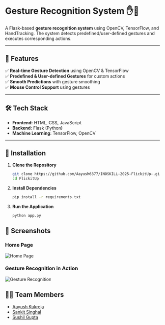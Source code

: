 # **Gesture Recognition System** ✋🤖  

A Flask-based **gesture recognition system** using OpenCV, TensorFlow, and HandTracking. The system detects predefined/user-defined gestures and executes corresponding actions.  

---

## **🚀 Features**  
✅ **Real-time Gesture Detection** using OpenCV & TensorFlow  
✅ **Predefined & User-defined Gestures** for custom actions  
✅ **Smooth Predictions** with gesture smoothing   
✅ **Mouse Control Support** using gestures  

---

## **🛠 Tech Stack**  
- **Frontend:** HTML, CSS, JavaScript  
- **Backend:** Flask (Python)  
- **Machine Learning:** TensorFlow, OpenCV  

---

## **📌 Installation**  
1. **Clone the Repository**  
   ```sh
   git clone https://github.com/Aayush6377/INOSKILL-2025-FlickitUp-.git
   cd FlickitUp

2. **Install Dependencies**  
   ```sh
   pip install -r requirements.txt
   
3. **Run the Application**  
   ```sh
   python app.py

## **📌 Screenshots**  
### Home Page  
![Home Page](Documentation/screenshots/ss1.png)  

### Gesture Recognition in Action  
![Gesture Recognition](Documentation/screenshots/ss2.png)  

## **👨‍💻 Team Members**  
- [Aayush Kukreja](https://github.com/Aayush6377)  
- [Sankit Singhal](https://github.com/SankitSinghal)  
- [Sushil Gupta](https://github.com/SGgithub001)  
